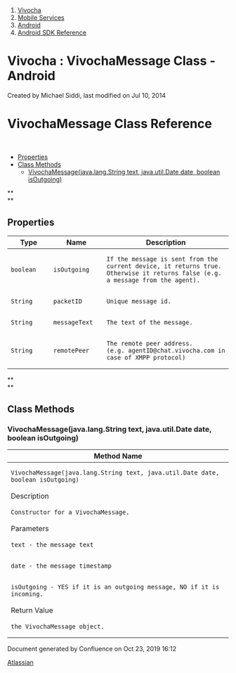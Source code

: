 1.  [Vivocha](index.html)
2.  [Mobile Services](Mobile-Services_1048602.html)
3.  [Android](Android_5079113.html)
4.  [Android SDK Reference](Android-SDK-Reference_1048613.html)

<span id="title-text"> Vivocha : VivochaMessage Class - Android </span>
=======================================================================

Created by <span class="author"> Michael Siddi</span>, last modified on
Jul 10, 2014

**VivochaMessage Class Reference**
==================================

 

-   [Properties](#VivochaMessageClass-Android-Properties)
-   [Class Methods](#VivochaMessageClass-Android-ClassMethods)
    -   [VivochaMessage(java.lang.String text, java.util.Date date,
        boolean
        isOutgoing)](#VivochaMessageClass-Android-VivochaMessage(java.lang.Stringtext,java.util.Datedate,booleanisOutgoing))

  

**  
**

**Properties**
--------------

<table>
<colgroup>
<col style="width: 33%" />
<col style="width: 33%" />
<col style="width: 33%" />
</colgroup>
<thead>
<tr class="header">
<th>Type</th>
<th>Name</th>
<th>Description</th>
</tr>
</thead>
<tbody>
<tr class="odd">
<td><pre><code>boolean</code></pre></td>
<td><div class="sourceCode" id="cb2"><pre class="sourceCode p6"><code class="sourceCode perl"><span id="cb2-1"><a href="#cb2-1"></a>isOutgoing</span></code></pre></div></td>
<td><pre class="p3"><code>If the message is sent from the current device, it returns true. Otherwise it returns false (e.g. a message from the agent).</code></pre></td>
</tr>
<tr class="even">
<td><pre><code>String</code></pre></td>
<td><div class="sourceCode" id="cb5"><pre class="sourceCode p6"><code class="sourceCode perl"><span id="cb5-1"><a href="#cb5-1"></a>packetID</span></code></pre></div></td>
<td><pre class="p2"><code>Unique message id.</code></pre></td>
</tr>
<tr class="odd">
<td><pre><code>String</code></pre></td>
<td><div class="sourceCode" id="cb8"><pre class="sourceCode p6"><code class="sourceCode perl"><span id="cb8-1"><a href="#cb8-1"></a>messageText</span></code></pre></div></td>
<td><pre class="p2"><code>The text of the message.</code></pre></td>
</tr>
<tr class="even">
<td><pre><code>String</code></pre></td>
<td><div class="sourceCode" id="cb11"><pre class="sourceCode p6"><code class="sourceCode perl"><span id="cb11-1"><a href="#cb11-1"></a>remotePeer</span></code></pre></div></td>
<td><pre class="p2"><code>The remote peer address. (e.g. agentID@chat.vivocha.com in case of XMPP protocol)</code></pre></td>
</tr>
</tbody>
</table>

**  
**

**Class Methods**
-----------------

### VivochaMessage(java.lang.String text, java.util.Date date, boolean isOutgoing)

<table>
<colgroup>
<col style="width: 100%" />
</colgroup>
<thead>
<tr class="header">
<th>Method Name</th>
</tr>
</thead>
<tbody>
<tr class="odd">
<td><div class="sourceCode" id="cb1"><pre class="sourceCode p6"><code class="sourceCode perl"><span id="cb1-1"><a href="#cb1-1"></a>VivochaMessage(java.lang.String text, java.util.Date date, boolean isOutgoing)</span></code></pre></div></td>
</tr>
<tr class="even">
<td>Description</td>
</tr>
<tr class="odd">
<td><pre class="p2"><code>Constructor for a VivochaMessage.</code></pre></td>
</tr>
<tr class="even">
<td>Parameters</td>
</tr>
<tr class="odd">
<td><pre><code>text - the message text</code></pre></td>
</tr>
<tr class="even">
<td><pre><code>date - the message timestamp</code></pre></td>
</tr>
<tr class="odd">
<td><pre><code>isOutgoing - YES if it is an outgoing message, NO if it is incoming.</code></pre></td>
</tr>
<tr class="even">
<td>Return Value</td>
</tr>
<tr class="odd">
<td><pre><code>the VivochaMessage object.</code></pre></td>
</tr>
</tbody>
</table>

Document generated by Confluence on Oct 23, 2019 16:12

[Atlassian](http://www.atlassian.com/)
